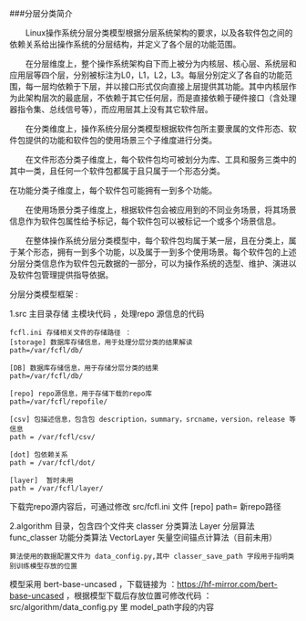 ###分层分类简介

&emsp;&emsp;Linux操作系统分层分类模型根据分层系统架构的要求，以及各软件包之间的依赖关系给出操作系统的分层结构，并定义了各个层的功能范围。

&emsp;&emsp;在分层维度上，整个操作系统架构自下而上被分为内核层、核心层、系统层和应用层等四个层，分别被标注为L0，L1，L2，L3。每层分别定义了各自的功能范围，每一层均依赖于下层，并以接口形式仅向直接上层提供其功能。其中内核层作为此架构层次的最底层，不依赖于其它任何层，而是直接依赖于硬件接口（含处理器指令集、总线信号等），而应用层其上没有其它软件层。

&emsp;&emsp;在分类维度上，操作系统分层分类模型根据软件包所主要隶属的文件形态、软件包提供的功能和软件包的使用场景三个子维度进行分类。

&emsp;&emsp;在文件形态分类子维度上，每个软件包均可被划分为库、工具和服务三类中的其中一类，且任何一个软件包都属于且只属于一个形态分类。

在功能分类子维度上，每个软件包可能拥有一到多个功能。

&emsp;&emsp;在使用场景分类子维度上，根据软件包会被应用到的不同业务场景，将其场景信息作为软件包属性给予标记，每个软件包可以被标记一个或多个场景信息。

&emsp;&emsp;在整体操作系统分层分类模型中，每个软件包均属于某一层，且在分类上，属于某个形态，拥有一到多个功能，以及属于一到多个使用场景。每个软件包的上述分层分类信息作为软件包元数据的一部分，可以为操作系统的选型、维护、演进以及软件包管理提供指导依据。

分层分类模型框架 :

1.src  主目录存储 主模块代码 ，处理repo 源信息的代码

    fcfl.ini 存储相关文件的存储路径 ： 
    [storage] 数据库存储信息，用于处理分层分类的结果解读
    path=/var/fcfl/db/

    [DB] 数据库存储信息，用于存储分层分类的结果
    path=/var/fcfl/db/

    [repo] repo源信息，用于存储下载的repo库
    path=/var/fcfl/repofile/

    [csv] 包描述信息，包含包 description，summary，srcname，version，release 等信息
    path = /var/fcfl/csv/

    [dot] 包依赖关系
    path = /var/fcfl/dot/

    [layer]  暂时未用
    path = /var/fcfl/layer/

 下载完repo源内容后，可通过修改 src/fcfl.ini 文件 
 [repo]
 path= 新repo路径

2.algorithm 目录，包含四个文件夹 
    classer 分类算法
    Layer 分层算法
    func_classer 功能分类算法
    VectorLayer 矢量空间锚点计算法（目前未用）

    算法使用的数据配置文件为 data_config.py,其中 classer_save_path 字段用于指明类别训练模型存放的位置

模型采用 bert-base-uncased ，下载链接为 ：https://hf-mirror.com/bert-base-uncased ，根据模型下载后存放位置可修改代码 ：
src/algorithm/data_config.py 里 model_path字段的内容

